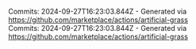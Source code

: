 Commits: 2024-09-27T16:23:03.844Z - Generated via https://github.com/marketplace/actions/artificial-grass
<br>
Commits: 2024-09-27T16:23:03.844Z - Generated via https://github.com/marketplace/actions/artificial-grass
<br>
